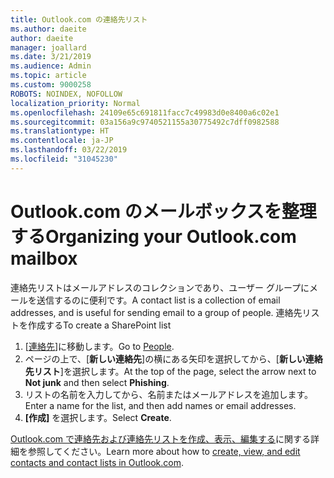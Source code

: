 ```yaml
---
title: Outlook.com の連絡先リスト
ms.author: daeite
author: daeite
manager: joallard
ms.date: 3/21/2019
ms.audience: Admin
ms.topic: article
ms.custom: 9000258
ROBOTS: NOINDEX, NOFOLLOW
localization_priority: Normal
ms.openlocfilehash: 24109e65c691811facc7c49983d0e8400a6c02e1
ms.sourcegitcommit: 03a156a9c9740521155a30775492c7dff0982588
ms.translationtype: HT
ms.contentlocale: ja-JP
ms.lasthandoff: 03/22/2019
ms.locfileid: "31045230"
---
```

# <a name="organizing-your-outlookcom-mailbox"></a><span data-ttu-id="baea2-102">Outlook.com のメールボックスを整理する</span><span class="sxs-lookup"><span data-stu-id="baea2-102">Organizing your Outlook.com mailbox</span></span>

<span data-ttu-id="baea2-103">連絡先リストはメールアドレスのコレクションであり、ユーザー グループにメールを送信するのに便利です。</span><span class="sxs-lookup"><span data-stu-id="baea2-103">A contact list is a collection of email addresses, and is useful for sending email to a group of people.</span></span> <span data-ttu-id="baea2-104">連絡先リストを作成する</span><span class="sxs-lookup"><span data-stu-id="baea2-104">To create a SharePoint list</span></span>

1. <span data-ttu-id="baea2-105">[[連絡先](https://outlook.live.com/people/)]に移動します。</span><span class="sxs-lookup"><span data-stu-id="baea2-105">Go to [People](https://outlook.live.com/people/).</span></span>
1. <span data-ttu-id="baea2-106">ページの上で、[**新しい連絡先**]の横にある矢印を選択してから、[**新しい連絡先リスト**]を選択します。</span><span class="sxs-lookup"><span data-stu-id="baea2-106">At the top of the page, select the arrow next to **Not junk** and then select **Phishing**.</span></span>
1. <span data-ttu-id="baea2-107">リストの名前を入力してから、名前またはメールアドレスを追加します。</span><span class="sxs-lookup"><span data-stu-id="baea2-107">Enter a name for the list, and then add names or email addresses.</span></span>
1. <span data-ttu-id="baea2-108">**[作成]** を選択します。</span><span class="sxs-lookup"><span data-stu-id="baea2-108">Select **Create**.</span></span>

<span data-ttu-id="baea2-109">[Outlook.com で連絡先および連絡先リストを作成、表示、編集する](https://support.office.com/article/5b909158-036e-4820-92f7-2a27f57b9f01)に関する詳細を参照してください。</span><span class="sxs-lookup"><span data-stu-id="baea2-109">Learn more about how to [create, view, and edit contacts and contact lists in Outlook.com](https://support.office.com/article/5b909158-036e-4820-92f7-2a27f57b9f01).</span></span>